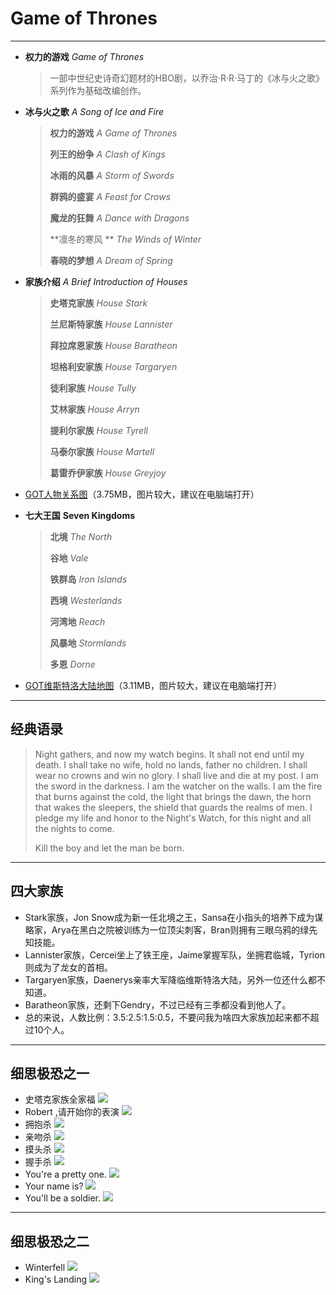#  Game of Thrones

----------------------------------
- **权力的游戏**       *Game of Thrones*

  > 一部中世纪史诗奇幻题材的HBO剧，以乔治·R·R·马丁的《冰与火之歌》系列作为基础改编创作。

- **冰与火之歌**        *A Song of Ice and Fire*

  > **权力的游戏**     *A Game of Thrones*
  >
  > **列王的纷争**     *A Clash of Kings*
  >
  > **冰雨的风暴**      *A Storm of Swords*
  >
  > **群鸦的盛宴**     *A Feast for Crows*
  >
  > **魔龙的狂舞**     *A Dance with Dragons*
  >
  > **凛冬的寒风 **    *The Winds of Winter*
  >
  > **春晓的梦想**     *A Dream of Spring*

- **家族介绍**      *A Brief Introduction of  Houses*

  > **史塔克家族**         *House Stark*
  >
  > **兰尼斯特家族**       *House Lannister*
  >
  > **拜拉席恩家族**       *House Baratheon*
  >
  > **坦格利安家族**       *House Targaryen*
  >
  > **徒利家族**               *House Tully*
  >
  > **艾林家族**               *House Arryn*
  >
  > **提利尔家族**           *House Tyrell*
  >
  > **马泰尔家族**           *House Martell*
  >
  > **葛雷乔伊家族**       *House Greyjoy*
*   [GOT人物关系图](Character_Tree.jpg)（3.75MB，图片较大，建议在电脑端打开）<br>

*   **七大王国**      **Seven Kingdoms**

    > **北境**          *The North*
    >
    > **谷地**          *Vale*
    >
    > **铁群岛**       *Iron Islands*
    >
    > **西境**          *Westerlands*
    >
    > **河湾地**      *Reach*
    >
    > **风暴地**      *Stormlands*
    >
    > **多恩**          *Dorne*

* [GOT维斯特洛大陆地图](Map_of_Westeros.jpg)（3.11MB，图片较大，建议在电脑端打开）

-----------------------------

## 经典语录

> Night gathers, and now my watch begins. It shall not end until my death. I shall take no wife, hold no lands, father no children. I shall wear no crowns and win no glory. I shall live and die at my post. I am the sword in the darkness. I am the watcher on the walls. I am the fire that burns against the cold, the light that brings the dawn, the horn that wakes the sleepers, the shield that guards the realms of men. I pledge my life and honor to the Night's Watch, for this night and all the nights to come.  <br>
>
> Kill the boy and let the man be born.<br>

-----------

## 四大家族

* Stark家族，Jon Snow成为新一任北境之王，Sansa在小指头的培养下成为谋略家，Arya在黑白之院被训练为一位顶尖刺客，Bran则拥有三眼乌鸦的绿先知技能。
* Lannister家族，Cercei坐上了铁王座，Jaime掌握军队，坐拥君临城，Tyrion则成为了龙女的首相。
* Targaryen家族，Daenerys亲率大军降临维斯特洛大陆，另外一位还什么都不知道。
* Baratheon家族，还剩下Gendry，不过已经有三季都没看到他人了。
* 总的来说，人数比例：3.5:2.5:1.5:0.5，不要问我为啥四大家族加起来都不超过10个人。

------------------------------

## 细思极恐之一
* 史塔克家族全家福
  ![](/Pictures/1.jpg)
* Robert ,请开始你的表演
  ![](/Pictures/2.jpg)
* 拥抱杀
  ![](/Pictures/3.jpg)
* 亲吻杀
  ![](/Pictures/4.jpg)
* 摸头杀
  ![](/Pictures/5.jpg)
* 握手杀
  ![](/Pictures/6.jpg)
* You're a pretty one.
  ![](/Pictures/7.jpg)
* Your name is?
  ![](/Pictures/8.jpg)
* You'll be a soldier.
  ![](/Pictures/9.jpg)

--------------------------

## 细思极恐之二
* Winterfell
  ![](/Pictures/10.jpg)
* King's Landing
  ![](/Pictures/11.jpg)